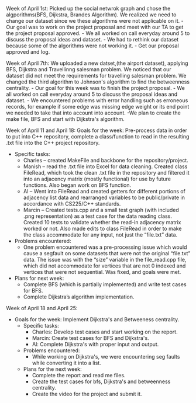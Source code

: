  Week of April 1st: Picked up the social netwrok graph and chose the algporithms(BFS, Dijkstra, Brandes Algorithm). We realized we need to change our dataset since we these algorithms were not applicable on it. 
    - Our goal was to work on the project proposal and meet with our TA to get the project proposal approved. 
    - We all worked on call everyday around 5 to discuss the proposal ideas and dataset.
    - We had to rethink our dataset because some of the algorithms were not working it.
    - Get our proposal approved and log.

Week of April 7th: We uploaded a new datset,(the airport dataset), applying BFS, Dijkstra and Travellinng salesman problem. We noticed that our dataset did not meet the requirements for travelling salesman problem. We changed the third algorithm to Johnson's algorithm to find the betweenness centrality. 
    - Our goal for this week was to finish the project proposal. 
    - We all worked on call everyday around 5 to discuss the proposal ideas and dataset.
    - We encountered problems with error handling such as erroneous records, for example if some edge was missing edge weight or its end point we needed to take that into account into account.
    -We plan to create the make file, BFS and start with Dijkstra's algorithm.


Week of April 11 and April 18: Goals for the week: Pre-process data in order to put into C++ repository, complete a class/function to read in the resulting .txt file into the C++ project repository.
- Specific tasks: 
    - Charles – created MakeFile and backbone for the repository/project. 
    - Manish – read the .txt file into Excel for data cleaning. Created class FileRead, which took the clean .txt file in the repository and filtered it into an adjacency matrix (mostly functional) for use by future functions. Also began work on BFS function. 
    - Al – Went into FileRead and created getters for different portions of adjacency list data and rearranged variables to be public/private in accordance with CS225/C++ standards.
    - Marcin – Created tests.cpp and a small test graph (with included .png representation) as a test case for the data reading class. Created 10 tests to validate whether the read-in adjacency matrix worked or not. Also made edits to class FileRead in order to make the class accommodate for any input, not just the “file.txt” data.   
- Problems encountered: 
    - One problem encountered was a pre-processing issue which would cause a segfault on some datasets that were not the original “file.txt” data. The issue was with the “size” variable in the file_read.cpp file, which did not accommodate for vertices that are not 0 indexed and vertices that were not sequential. Was fixed, and goals were met. 
- Plans for next week:
    - Complete BFS (which is partially implemented) and write test cases for BFS.
    - Complete Dijkstra’s algorithm implementation.

Week of April 18 and April 25:
- Goals for the week: Implement Dijkstra's and Betweeness centrality.
    - Specific tasks:
        - Charles: Develop test cases and start working on the report.
        - Marcin: Create test cases for BFS and Dijkstra's.
        - Al: Complete Dijkstra's with proper input and output.
    - Problems encountered:
        - While working on Dijkstra's, we were encountering seg faults while converting it into a list.
    - Plans for the next week:
        - Complete the report and read me files.
        - Create the test cases for bfs, Dijkstra's and betweenness centrality.
        - Create the video for the project and submit it.



